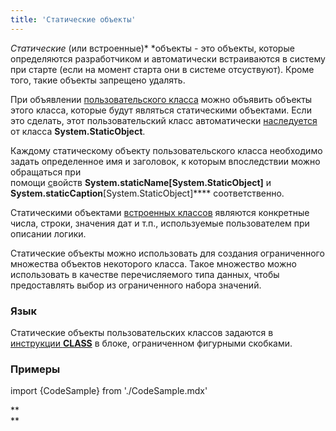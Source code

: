 ```yaml
---
title: 'Статические объекты'
---
```


*Статические* (или встроенные)* *объекты - это объекты, которые определяются разработчиком и автоматически встраиваются в систему при старте (если на момент старта они в системе отсуствуют). Кроме того, такие объекты запрещено удалять.

При объявлении [пользовательского класса](Пользовательские_классы.md) можно объявить объекты этого класса, которые будут являться статическими объектами. Если это сделать, этот пользовательский класс автоматически [наследуется](Пользовательские_классы.md#наследование) от класса **System.StaticObject**.

Каждому статическому объекту пользовательского класса необходимо задать определенное имя и заголовок, к которым впоследствии можно обращаться при помощи [с](Свойства.md)войств **System.staticName\[System.StaticObject\]** и **System.staticCaption**\[System.StaticObject\]**** соответственно. 

Статическими объектами [встроенных классов](Встроенные_классы.md) являются конкретные числа, строки, значения дат и т.п., используемые пользователем при описании логики.

Статические объекты можно использовать для создания ограниченного множества объектов некоторого класса. Такое множество можно использовать в качестве перечисляемого типа данных, чтобы предоставлять выбор из ограниченного набора значений. 

### Язык

Статические объекты пользовательских классов задаются в [инструкции **CLASS**](Инструкция_CLASS.md) в блоке, ограниченном фигурными скобками.

### Примеры

import {CodeSample} from './CodeSample.mdx'

<CodeSample url="https://documentation.lsfusion.org/sample?file=StaticObjectSample"/>

**  
**
